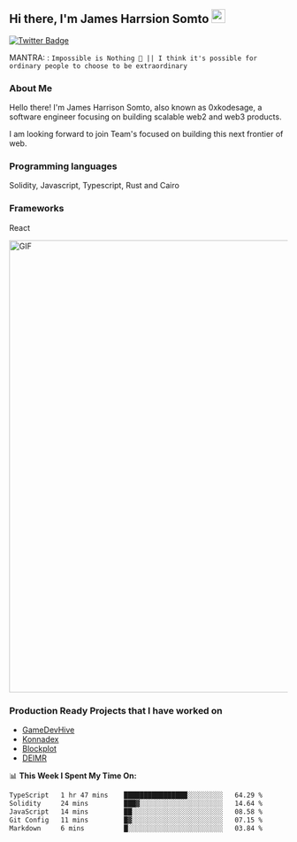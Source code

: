 ## Hi there, I'm James Harrsion Somto <img src="https://media.giphy.com/media/hvRJCLFzcasrR4ia7z/giphy.gif" width="25px">


[![Twitter Badge](https://img.shields.io/badge/-Twitter-00acee?style=flat-square&logo=Twitter&logoColor=white)](https://twitter.com/0xkodesage)


MANTRA: : `Impossible is Nothing 🚀 || I think it's possible for ordinary people to choose to be extraordinary`

### About Me

Hello there! I'm James Harrison Somto, also known as 0xkodesage, a software engineer focusing on building scalable web2 and web3 products.

I am looking forward to join Team's focused on building this next frontier of web.

### Programming languages
Solidity, Javascript, Typescript, Rust and Cairo

### Frameworks
React
 
 <img align="center" alt="GIF" src="https://github.com/Gapur/Gapur/blob/master/coding.gif?raw=true" width="818px" height="818px" />


### Production Ready Projects that I have worked on
  - [GameDevHive](https://www.gamedevshive.org/)
  - [Konnadex](https://www.konnadex.com/)
  - [Blockplot](https://www.blockplot.org/)
  - [DEIMR](https://deimr.com/)

📊 **This Week I Spent My Time On:**

<!--START_SECTION:waka-->

```txt
TypeScript   1 hr 47 mins    ████████████████░░░░░░░░░   64.29 %
Solidity     24 mins         ███▓░░░░░░░░░░░░░░░░░░░░░   14.64 %
JavaScript   14 mins         ██░░░░░░░░░░░░░░░░░░░░░░░   08.58 %
Git Config   11 mins         █▓░░░░░░░░░░░░░░░░░░░░░░░   07.15 %
Markdown     6 mins          █░░░░░░░░░░░░░░░░░░░░░░░░   03.84 %
```

<!--END_SECTION:waka-->
<br />
<br />
<br />






